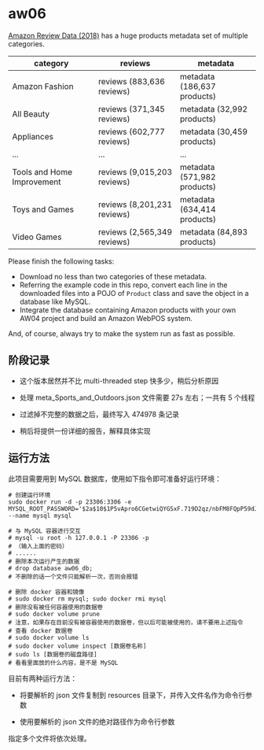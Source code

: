 # aw06


[Amazon Review Data (2018)](https://nijianmo.github.io/amazon/index.html) has a huge products metadata set of multiple categories.

| category                   | reviews                     | metadata                    |
|----------------------------|-----------------------------|-----------------------------|
| Amazon Fashion             | reviews (883,636 reviews)   | metadata (186,637 products) |
| All Beauty                 | reviews (371,345 reviews)   | metadata (32,992 products)  |
| Appliances                 | reviews (602,777 reviews)   | metadata (30,459 products)  |
| ...                        | ...                         | ...                         |
| Tools and Home Improvement | reviews (9,015,203 reviews) | metadata (571,982 products) |
| Toys and Games             | reviews (8,201,231 reviews) | metadata (634,414 products) |
| Video Games                | reviews (2,565,349 reviews) | metadata (84,893 products)  |

Please finish the following tasks:

- Download no less than two categories of these metadata.
- Referring the example code in this repo, convert each line in the downloaded files into a POJO of `Product` class and save the object in a database like MySQL. 
- Integrate the database containing Amazon products with your own AW04 project and build an Amazon WebPOS system.


And, of course, always try to make the system run as fast as possible.

## 阶段记录

* 这个版本居然并不比 multi-threaded step 快多少，稍后分析原因

* 处理 meta_Sports_and_Outdoors.json 文件需要 27s 左右；一共有 5 个线程

* 过滤掉不完整的数据之后，最终写入 474978 条记录

* 稍后将提供一份详细的报告，解释具体实现

## 运行方法

此项目需要用到 MySQL 数据库，使用如下指令即可准备好运行环境：

```shell
# 创建运行环境
sudo docker run -d -p 23306:3306 -e MYSQL_ROOT_PASSWORD='$2a$10$1P5vApro6CGetwiQYGSxF.719D2qz/nbFM8FQpP59dJi85Q/p5n6m' --name mysql mysql

# 与 MySQL 容器进行交互
# mysql -u root -h 127.0.0.1 -P 23306 -p
# （输入上面的密码）
# ......
# 删除本次运行产生的数据
# drop database aw06_db;
# 不删除的话一个文件只能解析一次，否则会报错

# 删除 docker 容器和镜像
# sudo docker rm mysql; sudo docker rmi mysql
# 删除没有被任何容器使用的数据卷
# sudo docker volume prune
# 注意，如果存在目前没有被容器使用的数据卷，但以后可能被使用的，请不要用上述指令
# 查看 docker 数据卷
# sudo docker volume ls
# sudo docker volume inspect [数据卷名称]
# sudo ls [数据卷的磁盘路径]
# 看看里面放的什么内容，是不是 MySQL
```

目前有两种运行方法：

* 将要解析的 json 文件复制到 resources 目录下，并传入文件名作为命令行参数

* 使用要解析的 json 文件的绝对路径作为命令行参数

指定多个文件将依次处理。
